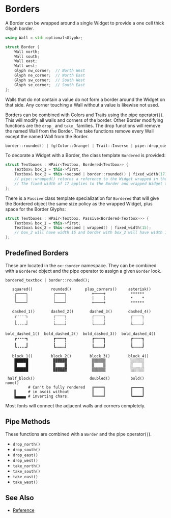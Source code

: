 # Borders

A Border can be wrapped around a single Widget to provide a one cell thick
Glyph border.

```cpp
using Wall = std::optional<Glyph>;

struct Border {
    Wall north;
    Wall south;
    Wall east;
    Wall west;
    Glyph nw_corner;  // North West
    Glyph ne_corner;  // North East
    Glyph sw_corner;  // South West
    Glyph se_corner;  // South East
};
```

Walls that do not contain a value do not form a border around the Widget on that
side. Any corner touching a Wall without a value is likewise not used.

Borders can be combined with Colors and Traits using the pipe operator(`|`).
This will modify all walls and corners of the border. Other Border modifying
functions are the `drop_` and `take_` families. The drop functions will remove
the named Wall from the Border. The take functions remove every Wall except the
named Wall from the Border.

```cpp
border::rounded() | fg(Color::Orange) | Trait::Inverse | pipe::drop_east();
```

To decorate a Widget with a Border, the class template `Bordered` is provided:

```cpp
struct Textboxes : HPair<Textbox, Bordered<Textbox>> {
    Textbox& box_1 = this->first;
    Textbox& box_2 = this->second | border::rounded() | fixed_width(17) | wrapped();
    // pipe::wrapped() returns a reference to the Widget wrapped in the Border.
    // The fixed width of 17 applies to the Border and wrapped Widget together.
};
```

There is a `Passive` class template specialization for `Bordered` that will give
the Bordered object the same size policy as the wrapped Widget, plus space for
the Border Glyphs:

```cpp
struct Textboxes : HPair<Textbox, Passive<Bordered<Textbox>>> {
    Textbox& box_1 = this->first;
    Textbox& box_2 = this->second | wrapped() | fixed_width(15);
    // box_2 will have width 15 and border with box_2 will have width 17.
};
```

## Predefined Borders

These are located in the `ox::border` namespace. They can be combined with a
`Bordered` object and the pipe operator to assign a given `Border` look.

`bordered_textbox | border::rounded();`

```
   squared()        rounded()      plus_corners()     asterisk()
    ┌────┐           ╭────╮           +────+           ******
    │    │           │    │           │    │           *    *
    └────┘           ╰────╯           +────+           ******

   dashed_1()       dashed_2()       dashed_3()       dashed_4()
    ┌╶╶╶╶┐           ┌╌╌╌╌┐           ┌┄┄┄┄┐           ┌┈┈┈┈┐
    ╷    ╷           ╎    ╎           ┆    ┆           ┊    ┊
    └╶╶╶╶┘           └╌╌╌╌┘           └┄┄┄┄┘           └┈┈┈┈┘

bold_dashed_1()  bold_dashed_2()  bold_dashed_3()  bold_dashed_4()
    ┏╺╺╺╺┓           ┏╍╍╍╍┓           ┏┅┅┅┅┓           ┏┉┉┉┉┓
    ╻    ╻           ╏    ╏           ┇    ┇           ┋    ┋
    ┗╺╺╺╺┛           ┗╍╍╍╍┛           ┗┅┅┅┅┛           ┗┉┉┉┉┛

   block_1()        block_2()        block_3()        block_4()
    ██████           ▓▓▓▓▓▓           ▒▒▒▒▒▒           ░░░░░░
    █    █           ▓    ▓           ▒    ▒           ░    ░
    ██████           ▓▓▓▓▓▓           ▒▒▒▒▒▒           ░░░░░░

 half_block()                        doubled()         bold()      none()
          # Can't be fully rendered   ╔════╗           ┏━━━━┓
    ▌     # in ascii without          ║    ║           ┃    ┃
    ▙▄▄▄▄ # inverting chars.          ╚════╝           ┗━━━━┛
```

Most fonts will connect the adjacent walls and corners completely.

## Pipe Methods

These functions are combined with a `Border` and the pipe operator(`|`).

- `drop_north()`
- `drop_south()`
- `drop_east()`
- `drop_west()`
- `take_north()`
- `take_south()`
- `take_east()`
- `take_west()`

## See Also

- [Reference](https://animber-coder.github.io/CaTerm/classox_1_1Bordered.html)

<!-- TODO replace the above reference link if it is not valid. -->

